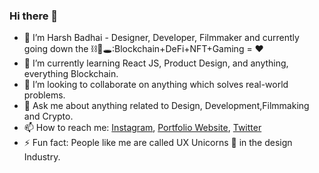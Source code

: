 ### Hi there 👋

- 🔭 I’m Harsh Badhai - Designer, Developer, Filmmaker and currently going down the ⛓🐰🕳:Blockchain+DeFi+NFT+Gaming = ❤
- 🌱 I’m currently learning React JS, Product Design, and anything, everything Blockchain.
- 👯 I’m looking to collaborate on anything which solves real-world problems.
- 💬 Ask me about anything related to Design, Development,Filmmaking and Crypto.
- 📫 How to reach me: [Instagram](https://www.instagram.com/frames_by._harsh/), [Portfolio Website](https://harshbadhai.com/), [Twitter](https://twitter.com/harshbadhai28)
- ⚡ Fun fact: People like me are called UX Unicorns 🦄 in the design Industry.
